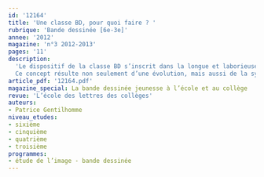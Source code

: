 ```yaml
---
id: '12164'
title: 'Une classe BD, pour quoi faire ? '
rubrique: 'Bande dessinée [6e-3e]'
annee: '2012'
magazine: 'n°3 2012-2013'
pages: '11'
description: 
  'Le dispositif de la classe BD s’inscrit dans la longue et laborieuse histoire de l’introduction de la BD à l’école.
  Ce concept résulte non seulement d’une évolution, mais aussi de la synthèse d’options d’enseignement : parenthèses pédagogiques, classe de découverte et projet transdisciplinaire. Ce dernier point, caractéristique de l’école élémentaire, trouve dans ce contexte toute sa place et toute sa légitimité…'
article_pdf: '12164.pdf'
magazine_special: La bande dessinée jeunesse à l’école et au collège
revue: 'L’école des lettres des collèges'
auteurs:
- Patrice Gentilhomme
niveau_etudes:
- sixième
- cinquième
- quatrième
- troisième
programmes:
- étude de l’image - bande dessinée
---
```

